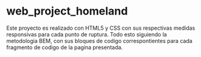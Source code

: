 # web_project_homeland

Este proyecto es realizado con HTML5 y CSS con sus respectivas medidas responsivas para cada punto de ruptura. Todo esto siguiendo la metodologia BEM, con sus bloques de codigo correspontientes para cada fragmento de codigo de la pagina presentada.
